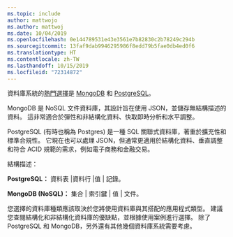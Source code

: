 ```yaml
---
ms.topic: include
author: mattwojo
ms.author: mattwoj
ms.date: 10/04/2019
ms.openlocfilehash: 0e144789531e43e3561e7b82830c2b78249c294b
ms.sourcegitcommit: 13faf9dab9946295986f8edd79b5fae0db4ed0f6
ms.translationtype: HT
ms.contentlocale: zh-TW
ms.lasthandoff: 10/15/2019
ms.locfileid: "72314872"
---
```

資料庫系統的[熱門選擇](https://insights.stackoverflow.com/survey/2019#technology-_-databases)是 [MongoDB](https://www.mongodb.com/what-is-mongodb) 和 [PostgreSQL](https://www.postgresql.org/about/)。 

MongoDB 是 NoSQL 文件資料庫，其設計旨在使用 JSON，並儲存無結構描述的資料。 這非常適合於彈性和非結構化資料、快取即時分析和水平調整。 

PostgreSQL (有時也稱為 Postgres) 是一種 SQL 關聯式資料庫，著重於擴充性和標準合規性。 它現在也可以處理 JSON，但通常更適用於結構化資料、垂直調整和符合 ACID 規範的需求，例如電子商務和金融交易。

結構描述：

**PostgreSQL：** 資料表 |資料行 |值 | 記錄。

**MongoDB (NoSQL)：** 集合 | 索引鍵 | 值 | 文件。

您選擇的資料庫種類應該取決於您將使用資料庫與其搭配的應用程式類型。 建議您查閱結構化和非結構化資料庫的優缺點，並根據使用案例進行選擇。 除了 PostgreSQL 和 MongoDB，另外還有其他幾個資料庫系統需要考慮。